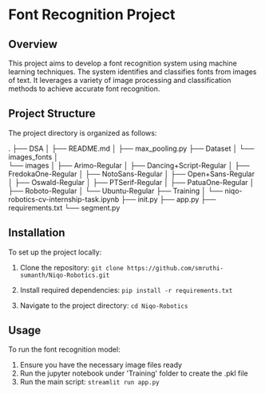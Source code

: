 # Font Recognition Project

## Overview

This project aims to develop a font recognition system using machine learning techniques. The system identifies and classifies fonts from images of text. It leverages a variety of image processing and classification methods to achieve accurate font recognition.

## Project Structure

The project directory is organized as follows:

. ├── DSA │ 
    ├── README.md │ 
    ├── max_pooling.py 
  ├── Dataset │ 
    └── images_fonts │   
    └── images │ 
    ├── Arimo-Regular │ 
    ├── Dancing+Script-Regular │ 
    ├── FredokaOne-Regular │ 
    ├── NotoSans-Regular │ 
    ├── Open+Sans-Regular │ 
    ├── Oswald-Regular │ 
    ├── PTSerif-Regular │ 
    ├── PatuaOne-Regular │ 
    ├── Roboto-Regular │ 
    └── Ubuntu-Regular 
  ├── Training │ 
    └── niqo-robotics-cv-internship-task.ipynb 
  ├── init.py 
  ├── app.py 
  ├── requirements.txt 
  └── segment.py

## Installation

To set up the project locally:

1. Clone the repository: `git clone https://github.com/smruthi-sumanth/Niqo-Robotics.git`

2. Install required dependencies:
   `pip install -r requirements.txt`

3. Navigate to the project directory:
   `cd Niqo-Robotics`

## Usage

To run the font recognition model:

1. Ensure you have the necessary image files ready
2. Run the jupyter notebook under 'Training' folder to create the .pkl file
3. Run the main script:
   `streamlit run app.py`
